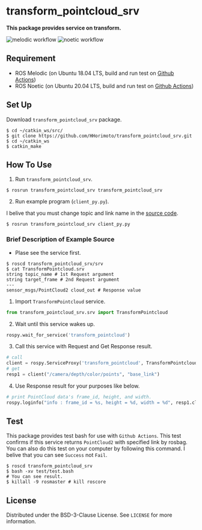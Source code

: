 # transform_pointcloud_srv

**This package provides service on transform.**

![melodic workflow](https://github.com/HHorimoto/transform_pointcloud/actions/workflows/melodic.yml/badge.svg)
![noetic workflow](https://github.com/HHorimoto/transform_pointcloud/actions/workflows/noetic.yml/badge.svg)

## Requirement
+ ROS Melodic (on Ubuntu 18.04 LTS, build and run test on [Github Actions](.github/workflows/melodic.yml))
+ ROS Noetic (on Ubuntu 20.04 LTS, build and run test on [Github Actions](.github/workflows/noetic.yml))

## Set Up
Download `transform_pointcloud_srv` package.

```shell
$ cd ~/catkin_ws/src/
$ git clone https://github.com/HHorimoto/transform_pointcloud_srv.git
$ cd ~/catkin_ws
$ catkin_make
```

## How To Use

1. Run `transform_pointcloud_srv`.

```shell
$ rosrun transform_pointcloud_srv transform_pointcloud_srv
```

2. Run example program (`client_py.py`).

I belive that you must change topic and link name in the [source code](https://github.com/HHorimoto/transform_pointcloud_srv/blob/main/src/transform_pointcloud_srv/client_py.py).

```shell
$ rosrun transform_pointcloud_srv client_py.py
```

### Brief Description of Example Source 

+ Plase see the service first.

```shell
$ roscd transform_pointcloud_srv/srv
$ cat TransformPointcloud.srv
string topic_name # 1st Request argument
string target_frame # 2nd Request argument
---
sensor_msgs/PointCloud2 cloud_out # Response value
```

1. Import `TransformPointcloud` service.

```py
from transform_pointcloud_srv.srv import TransformPointcloud
```

2. Wait until this service wakes up.

```py
rospy.wait_for_service('transform_pointcloud')
```

3. Call this service with Request and Get Response result.

```py
# call
client = rospy.ServiceProxy('transform_pointcloud', TransformPointcloud)
# get
resp1 = client("/camera/depth/color/points", "base_link")
```

4. Use Response result for your purposes like below.

```py
# print PointCloud data's frame_id, height, and width.
rospy.loginfo("info : frame_id = %s, height = %d, width = %d", resp1.cloud_out.header.frame_id, resp1.cloud_out.height, resp1.cloud_out.width)
```

## Test
This package provides test bash for use with `Github Actions`.
This test confirms if this service returns `PointCloud2` with specified link by rosbag.
You can also do this test on your computer by following this command.
I belive that you can see `Success` not `Fail`.

```shell
$ roscd transform_pointcloud_srv
$ bash -xv test/test.bash
# You can see result.
$ killall -9 rosmaster # kill roscore
```

## License

Distributed under the BSD-3-Clause License. See `LICENSE` for more information.